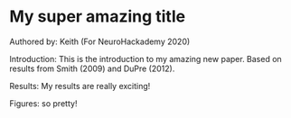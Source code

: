 # My super amazing title

Authored by: Keith
(For NeuroHackademy 2020)

Introduction: This is the introduction to my amazing new paper.
Based on results from Smith (2009) and DuPre (2012).

Results: My results are really exciting!

Figures: so pretty!
